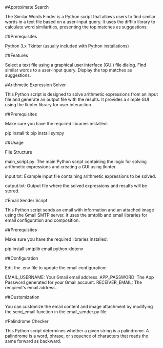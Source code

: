 #Approximate Search

The Similar Words Finder is a Python script that allows users to find similar words in a text file based on a user-input query. It uses the difflib library to calculate word similarities, presenting the top matches as suggestions.

##Prerequisites

Python 3.x
Tkinter (usually included with Python installations)

##Features

Select a text file using a graphical user interface (GUI) file dialog.
Find similar words to a user-input query.
Display the top matches as suggestions.


#Arithmetic Expression Solver

This Python script is designed to solve arithmetic expressions from an input file and generate an output file with the results. It provides a simple GUI using the tkinter library for user interaction.

##Prerequisites

Make sure you have the required libraries installed:

pip install tk
pip install sympy

##Usage

File Structure

main_script.py: The main Python script containing the logic for solving arithmetic expressions and creating a GUI using tkinter.

input.txt: Example input file containing arithmetic expressions to be solved.

output.txt: Output file where the solved expressions and results will be stored.


#Email Sender Script

This Python script sends an email with information and an attached image using the Gmail SMTP server. It uses the smtplib and email libraries for email configuration and composition.

##Prerequisites

Make sure you have the required libraries installed:

pip install smtplib email python-dotenv

##Configuration

Edit the .env file to update the email configuration:

EMAIL_USERNAME: Your Gmail email address.
APP_PASSWORD: The App Password generated for your Gmail account.
RECEIVER_EMAIL: The recipient's email address.

##Customization

You can customize the email content and image attachment by modifying the send_email function in the email_sender.py file


#Palindrome Checker

This Python script determines whether a given string is a palindrome. A palindrome is a word, phrase, or sequence of characters that reads the same forward as backward.
